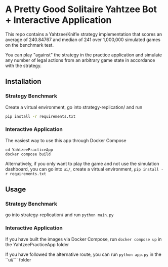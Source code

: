 # A Pretty Good Solitaire Yahtzee Bot + Interactive Application

This repo contains a Yahtzee/Knifle strategy implementation that scores an average of 
240.84767 and median of 241 over 1,000,000 simulated games on the benchmark 
test.

You can play "against" the strategy in the practice application and simulate any 
number of legal actions from an arbitrary game state in accordance with the 
strategy.

## Installation

### Strategy Benchmark
Create a virtual environment, go into strategy-replication/ and run 
```bash
pip install -r requirements.txt
```

### Interactive Application
The easiest way to use this app through Docker Compose
```
cd YahtzeePracticeApp
docker compose build 
```

Alternatively, if you only want to play the game and not use the 
simulation dashboard, you can go into ```ui/```, create a virtual 
environment, ```pip install -r requirements.txt```

## Usage

### Strategy Benchmark 
go into strategy-replication/ and run ```python main.py```

### Interactive Application
If you have built the images via Docker Compose, run ```docker compose up```
in the YahtzeePracticeApp folder

If you have followed the alternative route, you can run ```python app.py```
in the ``ui/``` folder


